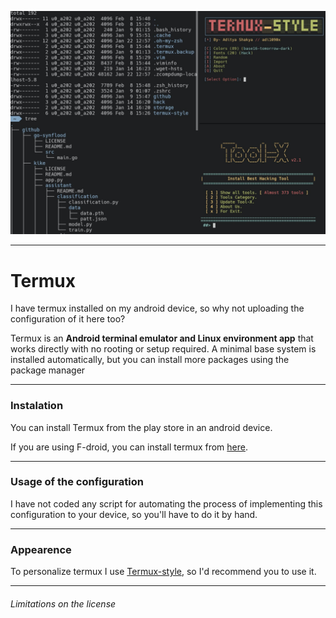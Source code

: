 <p align="center"><img src="images/termux.jpeg"></p>

---

# Termux
I have termux installed on my android device, so why not uploading the configuration of it here too?

Termux is an **Android terminal emulator and Linux environment app** that works directly with no rooting or setup required. A minimal base system is installed automatically, but you can install more packages using the package manager

---

### Instalation
You can install Termux from the play store in an android device.

If you are using F-droid, you can install termux from [here](https://f-droid.org/packages/com.termux/).

---

### Usage of the configuration
I have not coded any script for automating the process of implementing this configuration to your device, so you'll have to do it by hand.

---

### Appearence
To personalize termux I use [Termux-style](https://github.com/adi1090x/termux-style), so I'd recommend you to use it.

---

###### Limitations on the license
